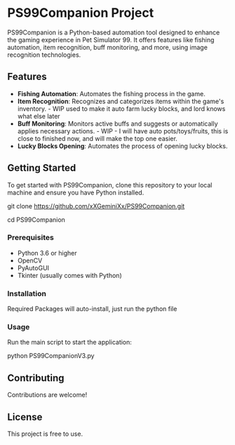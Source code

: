 # PS99Companion Project

PS99Companion is a Python-based automation tool designed to enhance the gaming experience in Pet Simulator 99. It offers features like fishing automation, item recognition, buff monitoring, and more, using image recognition technologies.

## Features

- **Fishing Automation**: Automates the fishing process in the game.
- **Item Recognition**: Recognizes and categorizes items within the game's inventory. - WIP used to make it auto farm lucky blocks, and lord knows what else later
- **Buff Monitoring**: Monitors active buffs and suggests or automatically applies necessary actions. - WIP - I will have auto pots/toys/fruits, this is close to finished now, and will make the top one easier. 
- **Lucky Blocks Opening**: Automates the process of opening lucky blocks.

## Getting Started

To get started with PS99Companion, clone this repository to your local machine and ensure you have Python installed.

git clone https://github.com/xXGeminiXx/PS99Companion.git

cd PS99Companion

### Prerequisites

- Python 3.6 or higher
- OpenCV
- PyAutoGUI
- Tkinter (usually comes with Python)

### Installation

Required Packages will auto-install, just run the python file

### Usage

Run the main script to start the application:

python PS99CompanionV3.py

## Contributing

Contributions are welcome! 

## License

This project is free to use. 
